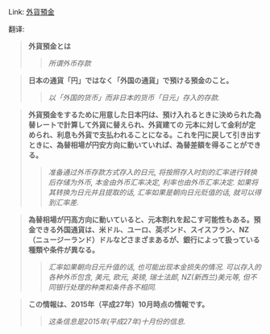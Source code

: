 Link: [外貨預金](https://www.shiruporuto.jp/public/data/vocabulary/yogo/k/gaika_yokin.html)

翻译:
> **外貨預金とは**
>> *所谓外币存款*

> **日本の通貨「円」ではなく「外国の通貨」で預ける預金のこと。**
>> *以「外国的货币」而非日本的货币「日元」存入的存款.*

> **外貨預金をするために用意した日本円は、預け入れるときに決められた為替レートで計算して外貨に替えられ、外貨建ての 元本に対して金利が定められ、利息も外貨で支払われることになる。これを円に戻して引き出すときに、為替相場が円安方向に動いていれば、為替差額を得ることができる。**
>> *准备通过外币存款方式存入的日元, 将按照存入时刻的汇率进行转换后存储为外币, 本金由外币汇率决定, 利率也由外币汇率决定. 如果将其转换为日元并且提取的话, 汇率如果是朝向日元贬值的话, 就可以得到汇率差.*

> **為替相場が円高方向に動いていると、元本割れを起こす可能性もある。預金できる外国通貨は、米ドル、ユーロ、英ポンド、スイスフラン、NZ（ニュージーランド）ドルなどさまざまあるが、銀行によって扱っている種類や条件が異なる。**
>> *汇率如果朝向日元升值的话, 也可能出现本金损失的情况. 可以存入的各种外币包含, 美元, 欧元, 英镑, 瑞士法郎, NZ(新西兰)美元等, 但不同银行处理的种类和条件各不相同.*

> **この情報は、2015年（平成27年）10月時点の情報です。**
>> *这条信息是2015年(平成27年)十月份的信息.*